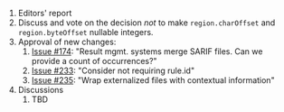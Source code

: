 1. Editors' report
1. Discuss and vote on the decision _not_ to make `region.charOffset` and `region.byteOffset` nullable integers.
1. Approval of new changes:
    1. [Issue #174](https://github.com/oasis-tcs/sarif-spec/issues/174): "Result mgmt. systems merge SARIF files. Can we provide a count of occurrences?"
    1. [Issue #233](https://github.com/oasis-tcs/sarif-spec/issues/233): "Consider not requiring rule.id"
    1. [Issue #235](https://github.com/oasis-tcs/sarif-spec/issues/235): "Wrap externalized files with contextual information"
1. Discussions
    1. TBD
